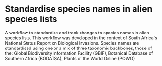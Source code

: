 # Standardise species names in alien species lists
A workflow to standardise and track changes to species names in alien species lists. This workflow was developed in the context of South Africa's National Status Report on Biological Invasions. Species names are standardised using one or a mix of three taxonomic backbones, those of the: Global Biodiversity Information Facility (GBIF), Botanical Database of Southern Africa (BODATSA), Plants of the World Online (POWO).
